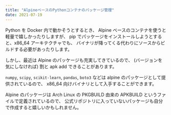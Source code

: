 ```yaml
---
title: "AlpineベースのPythonコンテナのパッケージ管理"
date: 2021-07-19
---
```


Python を Docker 内で動かそうとするとき、
Alpine ベースのコンテナを使うと軽量で嬉しかったりしますが、
pip でパッケージをインストールしようとすると、x86_64 アーキテクチャでも、
バイナリが降ってくる代わりにソースからビルドする必要があったりします。

しかし、最近は Alpine のパッケージも充実してきているので、
(バージョンを気にしなければ) 割と apk add できることがあります。

`numpy`, `scipy`, `scikit-learn`, `pandas`, `boto3`
などは alpine のパッケージとして提供されているので、
x86_64 向けバイナリとして入手することができます。

Alpine のパッケージは Arch Linux の PKGBUILD 由来の
APKBUILD というファイルで定義されているので、
公式リポジトリに入っていないパッケージも自分で作成すると嬉しいかもしれません。
